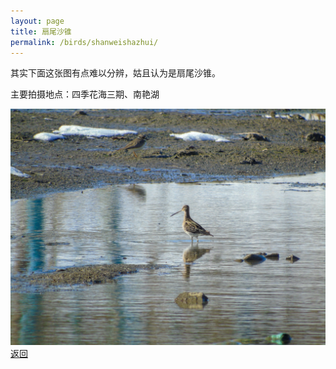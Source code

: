 ```yaml
---
layout: page
title: 扇尾沙锥
permalink: /birds/shanweishazhui/
---
```

其实下面这张图有点难以分辨，姑且认为是扇尾沙锥。

主要拍摄地点：四季花海三期、南艳湖

![](../picture/扇尾沙锥/DSC01947.JPG)
[返回](../../)
